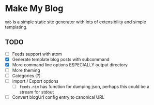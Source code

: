# Make My Blog
`mmb` is a simple static site generator with lots of extensibility and simple
templating. 

## TODO
- [ ] Feeds support with atom
- [x] Generate template blog posts with subcommand
- [x] More command line options ESPECIALLY output directory
- [ ] More theming
- [ ] Categories (?)
- [ ] Import / Export options
  - [ ] `feeds.nim` has function for dumping json, perhaps this could be a stream for stdout
- [ ] Convert blogUrl config entry to canonical URL
